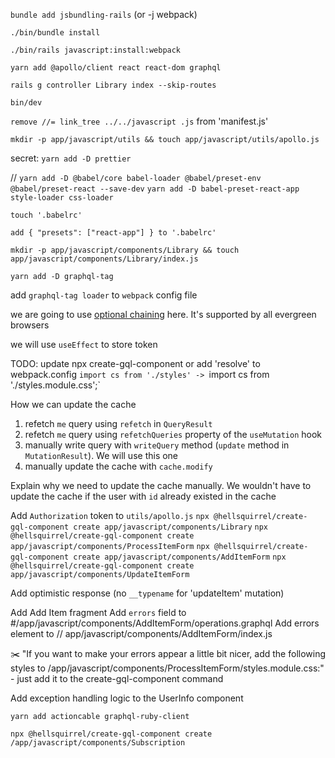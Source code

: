 `bundle add jsbundling-rails` (or -j webpack)

`./bin/bundle install`

`./bin/rails javascript:install:webpack`

`yarn add @apollo/client react react-dom graphql`

`rails g controller Library index --skip-routes`

`bin/dev`

`remove //= link_tree ../../javascript .js` from 'manifest.js'

`mkdir -p app/javascript/utils && touch app/javascript/utils/apollo.js`

secret: `yarn add -D prettier`

// `yarn add -D @babel/core babel-loader @babel/preset-env @babel/preset-react --save-dev`
`yarn add -D babel-preset-react-app style-loader css-loader`

`touch '.babelrc'`

`add { "presets": ["react-app"] } to '.babelrc'`

`mkdir -p app/javascript/components/Library && touch app/javascript/components/Library/index.js`

`yarn add -D graphql-tag`

add `graphql-tag loader` to `webpack` config file

we are going to use [optional chaining](https://developer.mozilla.org/en-US/docs/Web/JavaScript/Reference/Operators/Optional_chaining) here. It's supported by all evergreen browsers

we will use `useEffect` to store token

TODO: update npx create-gql-component or add 'resolve' to webpack.config
`import cs from './styles' -> `import cs from './styles.module.css';`

How we can update the cache

1. refetch `me` query using `refetch` in `QueryResult`
2. refetch `me` query using `refetchQueries` property of the `useMutation` hook
3. manually write query with `writeQuery` method (`update` method in `MutationResult`). We will use this one
4. manually update the cache with `cache.modify`

Explain why we need to update the cache manually. We wouldn't have to update the cache if the user with `id` already existed in the cache

Add `Authorization` token to `utils/apollo.js`
`npx @hellsquirrel/create-gql-component create app/javascript/components/Library`
`npx @hellsquirrel/create-gql-component create app/javascript/components/ProcessItemForm`
`npx @hellsquirrel/create-gql-component create app/javascript/components/AddItemForm`
`npx @hellsquirrel/create-gql-component create app/javascript/components/UpdateItemForm`

Add optimistic response (no `__typename` for 'updateItem' mutation)

Add Add Item fragment
Add `errors` field to #/app/javascript/components/AddItemForm/operations.graphql
Add errors element to // app/javascript/components/AddItemForm/index.js

✂️ "If you want to make your errors appear a little bit nicer, add the following styles to
/app/javascript/components/ProcessItemForm/styles.module.css:" - just add it to the create-gql-component command

Add exception handling logic to the UserInfo component

`yarn add actioncable graphql-ruby-client`

`npx @hellsquirrel/create-gql-component create /app/javascript/components/Subscription`
